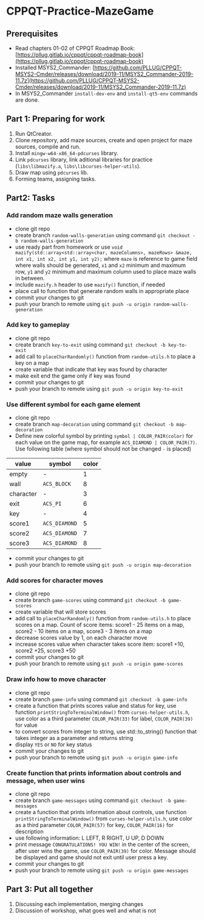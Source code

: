 # CPPQT-Practice-MazeGame

## Prerequisites
 * Read chapters 01-02 of CPPQT Roadmap Book: [https://pllug.gitlab.io/cppqt/cppqt-roadmap-book](https://pllug.gitlab.io/cppqt/cppqt-roadmap-book)
 * Installed MSYS2_Commander: [https://github.com/PLLUG/CPPQT-MSYS2-Cmder/releases/download/2019-11/MSYS2_Commander-2019-11.7z](https://github.com/PLLUG/CPPQT-MSYS2-Cmder/releases/download/2019-11/MSYS2_Commander-2019-11.7z)
 * In MSYS2_Commander `install-dev-env` and `install-qt5-env` commands are done.
 
## Part 1: Preparing for work
 1. Run QtCreator.
 2. Clone repository, add maze sources, create and open project for maze sources, compile and run.
 2. Install `mingw-w64-x86_64-pdcurses` library.
 3. Link `pdcurses` library, link aditional libraries for practice (`libs\libmazify.a`, `libs\libcurses-helper-utils`).
 4. Draw map using `pdcurses` lib.
 5. Forming teams, assigning tasks.

## Part2: Tasks

### Add random maze walls generation
 * clone git repo
 * create branch `random-walls-generation` using command `git checkout -b random-walls-generation`
 * use ready part from homework or use `void mazify(std::array<std::array<char, mazeColumns>, mazeRows> &maze, int x1, int x2, int y1, int y2);` where `maze` is reference to game field where walls should be generated, `x1` and `x2` minimum and maximum row, `y1` and `y2` minimum and maximum column used to place maze walls in between.
 * include `mazify.h` header to use `mazify()` function, if needed
 * place call to function that generate random walls in appropriate place
 * commit your changes to git
 * push your branch to remote using `git push -u origin random-walls-generation`
 
### Add key to gameplay
 * clone git repo
 * create branch `key-to-exit` using command `git checkout -b key-to-exit`
 * add call to `placeCharRandomly()` function from `random-utils.h` to place a key on a map
 * create variable that indicate that key was found by character
 * make exit end the game only if key was found
 * commit your changes to git
 * push your branch to remote using `git push -u origin key-to-exit`
 
### Use different symbol for each game element
 * clone git repo
 * create branch `map-decoration` using command `git checkout -b map-decoration`
 * Define new colorful symbol by printing `symbol | COLOR_PAIR(color)` for each value on the game map, for example `ACS_DIAMOND | COLOR_PAIR(7)`. Use following table (where symbol should not be changed `-` is placed)
 
| value | symbol | color |
|--|--|--|
| empty | - | 1 |
| wall | `ACS_BLOCK` | 8 |
| character | - | 3 |
| exit | `ACS_PI` | 6 |
| key | - | 4 |   
| score1 | `ACS_DIAMOND` | 5 |
| score2 | `ACS_DIAMOND` | 7 |   
| score3 | `ACS_DIAMOND` | 8 |  

 * commit your changes to git
 * push your branch to remote using `git push -u origin map-decoration`
 
### Add scores for character moves
 * clone git repo
 * create branch `game-scores` using command `git checkout -b game-scores`
 * create variable that will store scores
 * add call to `placeCharRandomly()` function from `random-utils.h` to place scores on a map. Count of score items: score1 - 25 items on a map, score2 - 10 items on a map, score3 - 3 items on a map
 * decrease scores value by 1, on each character move
 * increase scores value when character takes score item: score1 +10, score2 +25, score3 +50
 * commit your changes to git
 * push your branch to remote using `git push -u origin game-scores`
 
### Draw info how to move character
 * clone git repo
 * create branch `game-info` using command `git checkout -b game-info`
 * create a function that prints scores value and status for key, use function `printStringToTerminalWindow()` from `curses-helper-utils.h`, use color as a third parameter `COLOR_PAIR(33)` for label, `COLOR_PAIR(39)` for value
 * to convert scores from integer to string, use std::to_string() function that takes integer as a parameter and returns string
 * display `YES` or `NO` for key status
 * commit your changes to git
 * push your branch to remote using `git push -u origin game-info`
 
### Create function that prints information about controls and message, when user wins
 * clone git repo
 * create branch `game-messages` using command `git checkout -b game-messages`
 * create a function that prints information about controls, use function `printStringToTerminalWindow()` from `curses-helper-utils.h`, use color as a third parameter `COLOR_PAIR(57)` for key, `COLOR_PAIR(16)` for description
 * use following information: L LEFT, R RIGHT, U UP, D DOWN
 * print message `CONGRATULATIONS! YOU WIN!` in the center of the screen, after user wins the game, use `COLOR_PAIR(39)` for color. Message should be displayed and game should not exit until user press a key.
 * commit your changes to git
 * push your branch to remote using `git push -u origin game-messages`
 
## Part 3: Put all together
 1. Discussing each implementation, merging changes
 2. Discussion of workshop, what goes well and what is not
